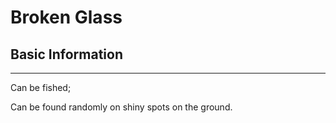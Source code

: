 # Broken Glass

## Basic Information


---
Can be fished;

Can be found randomly on shiny spots on the ground.
